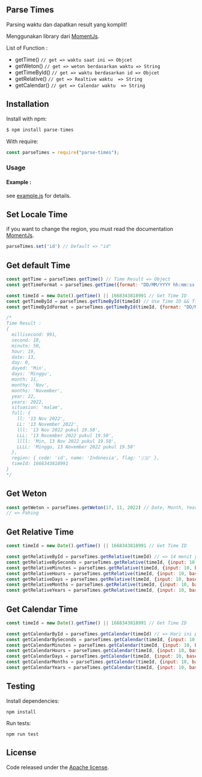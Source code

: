 ## Parse Times

Parsing waktu dan dapatkan result yang komplit!

Menggunakan library dari [MomentJs](https://momentjs.com/).

List of Function :

* getTime() `// get => waktu saat ini => Objcet`
* getWeton() `// get => weton berdasarkan waktu => String`
* getTimeById() `// get => waktu berdasarkan id => Objcet`
* getRelative() `// get => Realtive waktu  => String`
* getCalendar() `// get => Calendar waktu  => String`

## Installation

Install with npm:

```js
$ npm install parse-times
```

With require:

```js
const parseTimes = require("parse-times");
```

### Usage

#### Example :

see [example.js](https://github.com/zaadevofc/img-to-url/blob/master/example.js) for details.

## Set Locale Time

if you want to change the region, you must read the documentation [MomentJs](https://momentjs.com/).
```js
parseTimes.set('id') // Default => "id"
````

## Get default Time
```js
const getTime = parseTimes.getTime() // Time Result => Object
const getTimeFormat = parseTimes.getTime({format: "DD/MM/YYYY hh:mm:ss a"}) // => 13/11/2022 19:50:18 malam

const timeId = new Date().getTime() || 1668343818991 // Get Time ID
const getTimeById = parseTimes.getTimeById(timeId) // Use Time ID && Time Result => Object
const getTimeByIdFormat = parseTimes.getTimeById(timeId, {format: "DD/MM/YYYY hh:mm:ss a"}) // => 13/11/2022 19:50:18 malam

/* 
Time Result :
{
  millisecond: 991,
  second: 18,
  minute: 50,
  hour: 19,
  date: 13,
  day: 0,
  dayed: 'Min',
  days: 'Minggu',
  month: 11,
  monthy: 'Nov',
  months: 'November',
  year: 22,
  years: 2022,
  situasion: 'malam',
  full: {
    ll: '13 Nov 2022',
    LL: '13 November 2022',
    lll: '13 Nov 2022 pukul 19.50',
    LLL: '13 November 2022 pukul 19.50',
    llll: 'Min, 13 Nov 2022 pukul 19.50',
    LLLL: 'Minggu, 13 November 2022 pukul 19.50'
  },
  region: { code: 'id', name: 'Indonesia', flag: '🇮🇩' },
  timeId: 1668343818991
}
*/
```

## Get Weton
```js
const getWeton = parseTimes.getWeton(17, 11, 2022) // Date, Month, Year (required)
// => Pahing
```

## Get Relative Time
```js
const timeId = new Date().getTime() || 1668343818991 // Get Time ID

const getRelativeById = parseTimes.getRelative(timeId) // => 14 menit yang lalu
const getRelativeBySeconds = parseTimes.getRelative(timeId, {input: 10, based: 'seconds'}) // => dalam beberapa detik
const getRelativeMinutes = parseTimes.getRelative(timeId, {input: 10, based: 'minutes'}) // => dalam 10 menit
const getRelativeHours = parseTimes.getRelative(timeId, {input: 10, based: 'hours'}) // => dalam 10 jam
const getRelativeDays = parseTimes.getRelative(timeId, {input: 10, based: 'days'}) // => dalam 10 hari
const getRelativeMonths = parseTimes.getRelative(timeId, {input: 10, based: 'months'}) // => dalam 10 bulan
const getRelativeYears = parseTimes.getRelative(timeId, {input: 10, based: 'years'}) // => dalam 10 tahun
```

## Get Calendar Time
```js
const timeId = new Date().getTime() || 1668343818991 // Get Time ID

const getCalendarById = parseTimes.getCalendar(timeId) // => Hari ini pukul 19.50
const getCalendarBySeconds = parseTimes.getCalendar(timeId, {input: 10, based: 'seconds'}) // => Hari ini pukul 20.09
const getCalendarMinutes = parseTimes.getCalendar(timeId, {input: 10, based: 'minutes'}) // => Hari ini pukul 20.19
const getCalendarHours = parseTimes.getCalendar(timeId, {input: 10, based: 'hours'}) // => Besok pukul 06.09
const getCalendarDays = parseTimes.getCalendar(timeId, {input: 10, based: 'days'}) // => 23/11/2022
const getCalendarMonths = parseTimes.getCalendar(timeId, {input: 10, based: 'months'}) // => 13/09/2023
const getCalendarYears = parseTimes.getCalendar(timeId, {input: 10, based: 'years'}) // => 13/11/2032
```

## Testing

Install dependencies:

```
npm install
```

Run tests:

```
npm run test
```

## License

Code released under the [Apache license](LICENSE).
